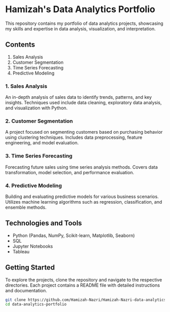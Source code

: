 # Hamizah's Data Analytics Portfolio
This repository contains my portfolio of data analytics projects, showcasing my skills and expertise in data analysis, visualization, and interpretation.

## Contents
1. Sales Analysis
2. Customer Segmentation
3. Time Series Forecasting
4. Predictive Modeling

### 1. Sales Analysis
An in-depth analysis of sales data to identify trends, patterns, and key insights. Techniques used include data cleaning, exploratory data analysis, and visualization with Python.

### 2. Customer Segmentation
A project focused on segmenting customers based on purchasing behavior using clustering techniques. Includes data preprocessing, feature engineering, and model evaluation.

### 3. Time Series Forecasting
Forecasting future sales using time series analysis methods. Covers data transformation, model selection, and performance evaluation.

### 4. Predictive Modeling
Building and evaluating predictive models for various business scenarios. Utilizes machine learning algorithms such as regression, classification, and ensemble methods.

## Technologies and Tools
- Python (Pandas, NumPy, Scikit-learn, Matplotlib, Seaborn)
- SQL
- Jupyter Notebooks
- Tableau

## Getting Started
To explore the projects, clone the repository and navigate to the respective directories. Each project contains a README file with detailed instructions and documentation.

```bash
git clone https://github.com/Hamizah-Nazri/Hamizah-Nazri-data-analytics-portfolio.git
cd data-analytics-portfolio
